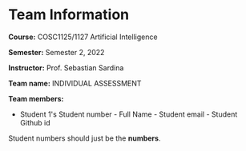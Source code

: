 # Team Information

**Course:** COSC1125/1127 Artificial Intelligence

**Semester:** Semester 2, 2022

**Instructor:** Prof. Sebastian Sardina

**Team name:** INDIVIDUAL ASSESSMENT

**Team members:**

* Student 1's Student number - Full Name - Student email - Student Github id

Student numbers should just be the **numbers**.
